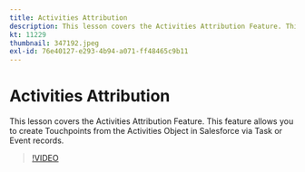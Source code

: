 ```yaml
---
title: Activities Attribution
description: This lesson covers the Activities Attribution Feature. This feature allows you to create Touchpoints from the Activities Object in Salesforce via Task or Event records.
kt: 11229
thumbnail: 347192.jpeg
exl-id: 76e40127-e293-4b94-a071-ff48465c9b11
---
```

# Activities Attribution

This lesson covers the Activities Attribution Feature. This feature allows you to create Touchpoints from the Activities Object in Salesforce via Task or Event records.

>[!VIDEO](https://video.tv.adobe.com/v/347192/?quality=12&learn=on)
